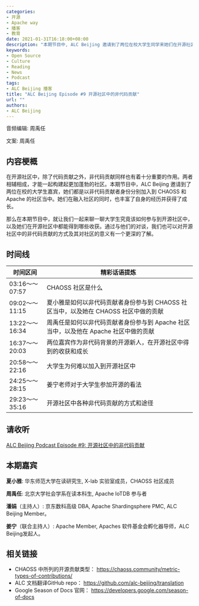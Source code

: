 ```yaml
---
categories:
- 开源
- Apache way
- 播客
- 教育
date: 2021-01-31T16:18:00+08:00
description: "本期节目中, ALC Beijing 邀请到了两位在校大学生同学来她们在开源社区中所做的非代码贡献，以及它们在社区中的成长故事。"
keywords:
- Open Source
- Culture
- Reading
- News
- Podcast
tags:
- ALC Beijing 播客
title: "ALC Beijing Episode #9 开源社区中的非代码贡献"
url: ""
authors:
- ALC Beijing
---
```


音频编辑: 周禹任

文案:  周禹任

## 内容梗概

在开源社区中，除了代码贡献之外，非代码贡献同样也有着十分重要的作用。两者相辅相成，才能一起构建起更加蓬勃的社区。本期节目中，ALC Beijing 邀请到了两位在校的大学生嘉宾，她们都是以非代码贡献者身份分别加入到 CHAOSS 和 Apache 的社区当中。她们在融入社区的同时，也丰富了自身的经历并获得了成长。

那么在本期节目中，就让我们一起来聊一聊大学生究竟该如何参与到开源社区中，以及她们在开源社区中都能得到哪些收获。通过与他们的对谈，我们也可以对开源社区中的非代码贡献的方式及其对社区的意义有一个更深的了解。


## 时间线

| 时间区间         | 精彩话语提炼                                                 |
| ---------------- | ------------------------------------------------------------ |
| 03:16～～07:57     | CHAOSS 社区是什么  |
| 09:02～～11:15     | 夏小雅是如何以非代码贡献者身份参与到 CHAOSS 社区当中，以及她在 CHAOSS 社区中做的贡献   |
| 13:22～～16:34     | 周禹任是如何以非代码贡献者身份参与到 Apache 社区当中，以及他在 Apache 社区中做的贡献   |     
| 16:37～～20:03     | 两位嘉宾作为非代码背景的开源新人，在开源社区中得到的收获和成长            |
| 20:58～～22:16     | 大学生为何难以加入到开源社区中     |
| 24:25～～28:15     | 姜宁老师对于大学生参加开源的看法    |
| 29:23～～35:16     | 开源社区中各种非代码贡献的方式和途径        |


## 请收听

[ALC Beijing Podcast Episode #9: 开源社区中的非代码贡献](https://www.ximalaya.com/keji/37853515/382771451)

## 本期嘉宾
**夏小雅**: 华东师范大学在读研究生, X-lab 实验室成员，CHAOSS 社区成员

**周禹任**: 北京大学社会学系在读本科生, Apache IoTDB 参与者

**潘娟**（主持人）: 京东数科高级 DBA, Apache Shardingsphere PMC, ALC Beijing Member。

**姜宁**（联合主持人）: Apache Member, Apaches 软件基金会孵化器导师，ALC Beijing发起人。



## 相关链接

* CHAOSS 中所列的开源贡献类型： https://chaoss.community/metric-types-of-contributions/
* ALC 文档翻译GitHub repo： https://github.com/alc-beijing/translation
* Google Season of Docs 官网： https://developers.google.com/season-of-docs
